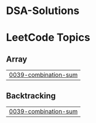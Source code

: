 # DSA-Solutions
<!---LeetCode Topics Start-->
# LeetCode Topics
## Array
|  |
| ------- |
| [0039-combination-sum](https://github.com/krithi8028/DSA-Solutions/tree/master/0039-combination-sum) |
## Backtracking
|  |
| ------- |
| [0039-combination-sum](https://github.com/krithi8028/DSA-Solutions/tree/master/0039-combination-sum) |
<!---LeetCode Topics End-->